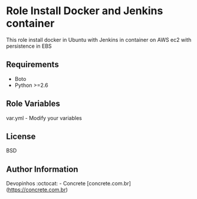 Role Install Docker and Jenkins container
=========

This role install docker in Ubuntu with Jenkins in container on AWS ec2 with persistence in EBS

Requirements
------------

- Boto
- Python >=2.6

Role Variables
--------------

var.yml - Modify your variables



License
-------

BSD

Author Information
------------------

Devopinhos :octocat: - Concrete [concrete.com.br] (https://concrete.com.br) 
